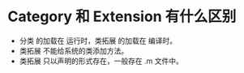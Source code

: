 # Category 和 Extension 有什么区别
* 分类 的加载在 运行时，类拓展 的加载在 编译时。
* 类拓展 不能给系统的类添加方法。
* 类拓展 只以声明的形式存在，一般存在 .m 文件中。


